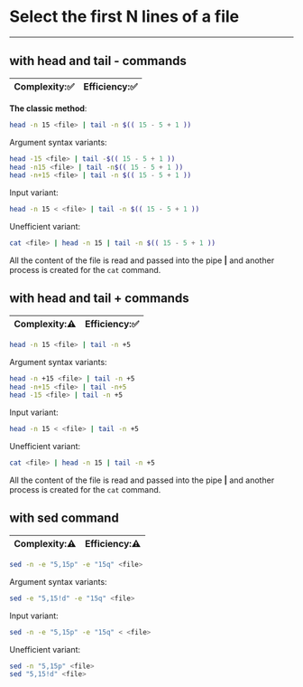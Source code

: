 # Select the first N lines of a file
***
## with head and tail - commands
| Complexity::white_check_mark: | Efficiency::white_check_mark: |
| ---------- | ---------- |
**The classic method**:
```bash
head -n 15 <file> | tail -n $(( 15 - 5 + 1 ))
```
Argument syntax variants:
```bash
head -15 <file> | tail -$(( 15 - 5 + 1 ))
head -n15 <file> | tail -n$(( 15 - 5 + 1 ))
head -n+15 <file> | tail -n $(( 15 - 5 + 1 ))
```
Input variant:
```bash
head -n 15 < <file> | tail -n $(( 15 - 5 + 1 ))
```

Unefficient variant:
```bash
cat <file> | head -n 15 | tail -n $(( 15 - 5 + 1 ))
```
All the content of the file is read and passed into the pipe **|** and another process is created for the `cat` command.

## with head and tail + commands
| Complexity::warning: | Efficiency::white_check_mark: |
| ---------- | ---------- |

```bash
head -n 15 <file> | tail -n +5
```
Argument syntax variants:
```bash
head -n +15 <file> | tail -n +5
head -n+15 <file> | tail -n+5
head -15 <file> | tail -n +5
```
Input variant:
```bash
head -n 15 < <file> | tail -n +5
```
Unefficient variant:
```bash
cat <file> | head -n 15 | tail -n +5
```
All the content of the file is read and passed into the pipe **|** and another process is created for the `cat` command.

## with sed command
| Complexity::warning: | Efficiency::warning: |
| ---------- | ---------- |

```bash
sed -n -e "5,15p" -e "15q" <file>
```
Argument syntax variants:
```bash
sed -e "5,15!d" -e "15q" <file>
```
Input variant:
```bash
sed -n -e "5,15p" -e "15q" < <file>
```
Unefficient variant:
```bash
sed -n "5,15p" <file>
sed "5,15!d" <file>
```

